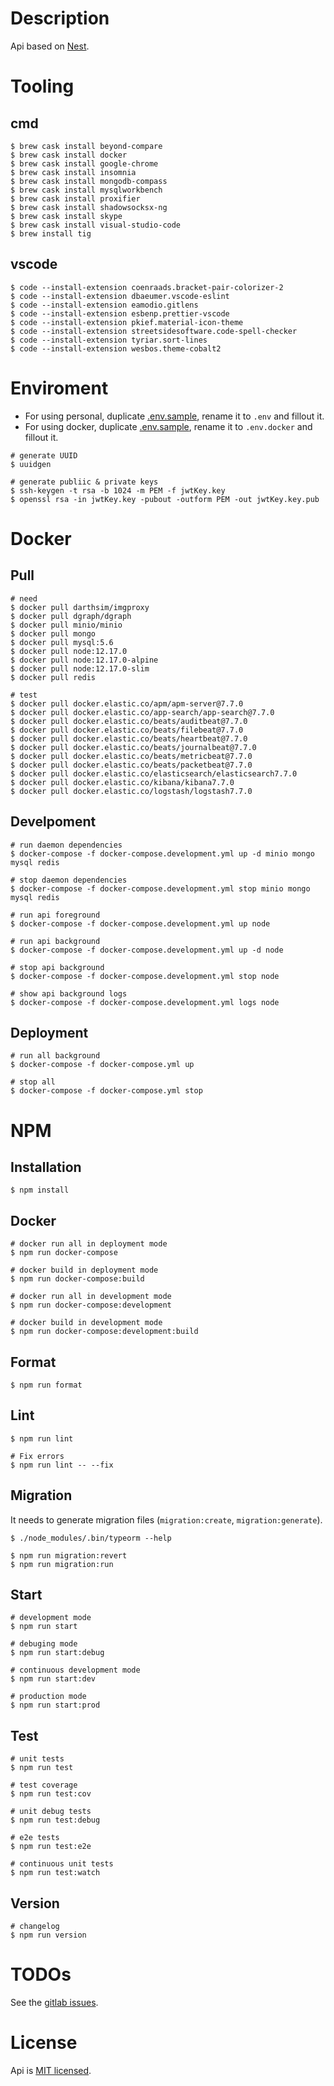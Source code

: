 # Description

Api based on [Nest](https://github.com/nestjs/nest).

# Tooling

## cmd
```Shell
$ brew cask install beyond-compare
$ brew cask install docker
$ brew cask install google-chrome
$ brew cask install insomnia
$ brew cask install mongodb-compass
$ brew cask install mysqlworkbench
$ brew cask install proxifier
$ brew cask install shadowsocksx-ng
$ brew cask install skype
$ brew cask install visual-studio-code
$ brew install tig
```

## vscode
```Shell
$ code --install-extension coenraads.bracket-pair-colorizer-2
$ code --install-extension dbaeumer.vscode-eslint
$ code --install-extension eamodio.gitlens
$ code --install-extension esbenp.prettier-vscode
$ code --install-extension pkief.material-icon-theme
$ code --install-extension streetsidesoftware.code-spell-checker
$ code --install-extension tyriar.sort-lines
$ code --install-extension wesbos.theme-cobalt2
```

# Enviroment

* For using personal, duplicate [.env.sample](.env.sample), rename it to `.env` and fillout it.
* For using docker, duplicate [.env.sample](.env.sample), rename it to `.env.docker` and fillout it.

```Shell
# generate UUID
$ uuidgen

# generate publiic & private keys
$ ssh-keygen -t rsa -b 1024 -m PEM -f jwtKey.key
$ openssl rsa -in jwtKey.key -pubout -outform PEM -out jwtKey.key.pub
```

# Docker

## Pull

```Shell
# need
$ docker pull darthsim/imgproxy
$ docker pull dgraph/dgraph
$ docker pull minio/minio
$ docker pull mongo
$ docker pull mysql:5.6
$ docker pull node:12.17.0
$ docker pull node:12.17.0-alpine
$ docker pull node:12.17.0-slim
$ docker pull redis

# test
$ docker pull docker.elastic.co/apm/apm-server@7.7.0
$ docker pull docker.elastic.co/app-search/app-search@7.7.0
$ docker pull docker.elastic.co/beats/auditbeat@7.7.0
$ docker pull docker.elastic.co/beats/filebeat@7.7.0
$ docker pull docker.elastic.co/beats/heartbeat@7.7.0
$ docker pull docker.elastic.co/beats/journalbeat@7.7.0
$ docker pull docker.elastic.co/beats/metricbeat@7.7.0
$ docker pull docker.elastic.co/beats/packetbeat@7.7.0
$ docker pull docker.elastic.co/elasticsearch/elasticsearch7.7.0
$ docker pull docker.elastic.co/kibana/kibana7.7.0
$ docker pull docker.elastic.co/logstash/logstash7.7.0
```

## Develpoment

```Shell
# run daemon dependencies
$ docker-compose -f docker-compose.development.yml up -d minio mongo mysql redis

# stop daemon dependencies
$ docker-compose -f docker-compose.development.yml stop minio mongo mysql redis

# run api foreground
$ docker-compose -f docker-compose.development.yml up node

# run api background
$ docker-compose -f docker-compose.development.yml up -d node

# stop api background
$ docker-compose -f docker-compose.development.yml stop node

# show api background logs
$ docker-compose -f docker-compose.development.yml logs node

```

## Deployment

```Shell
# run all background
$ docker-compose -f docker-compose.yml up

# stop all
$ docker-compose -f docker-compose.yml stop
```

# NPM

## Installation

```Shell
$ npm install
```

## Docker
```Shell
# docker run all in deployment mode
$ npm run docker-compose

# docker build in deployment mode
$ npm run docker-compose:build

# docker run all in development mode
$ npm run docker-compose:development

# docker build in development mode
$ npm run docker-compose:development:build
```

## Format
```Shell
$ npm run format
```

## Lint
```Shell
$ npm run lint

# Fix errors
$ npm run lint -- --fix
```

## Migration
It needs to generate migration files (`migration:create`, `migration:generate`).
```Shell
$ ./node_modules/.bin/typeorm --help

$ npm run migration:revert
$ npm run migration:run
```

## Start
```Shell
# development mode
$ npm run start

# debuging mode
$ npm run start:debug

# continuous development mode
$ npm run start:dev

# production mode
$ npm run start:prod
```

## Test
```Shell
# unit tests
$ npm run test

# test coverage
$ npm run test:cov

# unit debug tests
$ npm run test:debug

# e2e tests
$ npm run test:e2e

# continuous unit tests
$ npm run test:watch
```

## Version
```Shell
# changelog
$ npm run version
```

# TODOs

See the [gitlab issues](https://gitlab.3re.ir/melobit/melo-api/issues).

# License

Api is [MIT licensed](LICENSE).
